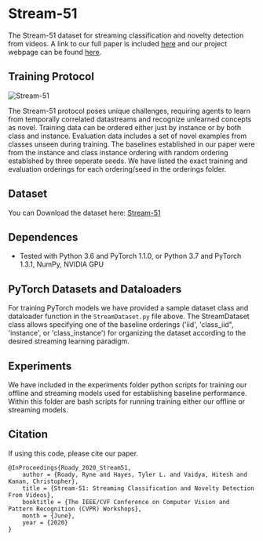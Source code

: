 # Stream-51
The Stream-51 dataset for streaming classification and novelty detection from videos. A link to our full paper is included [here](http://openaccess.thecvf.com/content_CVPRW_2020/html/w15/Roady_Stream-51_Streaming_Classification_and_Novelty_Detection_From_Videos_CVPRW_2020_paper.html) and our project webpage can be found [here](https://tyler-hayes.github.io/stream51).

## Training Protocol
![Stream-51](./repo_images/Stream_protocol.png)

The Stream-51 protocol poses unique challenges, requiring agents to learn from temporally correlated datastreams and recognize unlearned concepts as novel. Training data can be ordered either just by instance or by both class and instance. Evaluation data includes a set of novel examples from classes unseen during training.  The baselines established in our paper were from the instance and class instance ordering with random ordering establshed by three seperate seeds.  We have listed the exact training and evaluation orderings for each ordering/seed in the orderings folder.

## Dataset
You can Download the dataset here: [Stream-51](https://drive.google.com/file/d/15huZ756N2cp1CCO4HxF-MVDsMx1LMoIn/view?usp=sharing)

## Dependences 
- Tested with Python 3.6 and PyTorch 1.1.0, or Python 3.7 and PyTorch 1.3.1, NumPy, NVIDIA GPU

## PyTorch Datasets and Dataloaders
For training PyTorch models we have provided a sample dataset class and dataloader function in the `StreamDataset.py` file above. The StreamDataset class allows specifying one of the baseline orderings ('iid', 'class_iid", 'instance', or 'class_instance') for organizing the dataset according to the desired streaming learning paradigm.

## Experiments
We have included in the experiments folder python scripts for training our offline and streaming models used for establishing baseline performance.  Within this folder are bash scripts for running training either our offline or streaming models.  

## Citation
If using this code, please cite our paper.
```
@InProceedings{Roady_2020_Stream51,
    author = {Roady, Ryne and Hayes, Tyler L. and Vaidya, Hitesh and Kanan, Christopher},
    title = {Stream-51: Streaming Classification and Novelty Detection From Videos},
    booktitle = {The IEEE/CVF Conference on Computer Vision and Pattern Recognition (CVPR) Workshops},
    month = {June},
    year = {2020}
}
